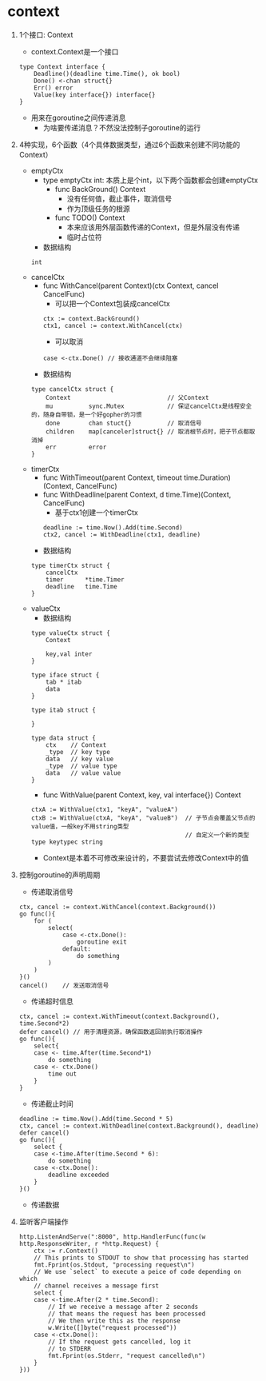 # context
1. 1个接口: Context
    * context.Context是一个接口
    ```
    type Context interface {
        Deadline()(deadline time.Time(), ok bool)
        Done() <-chan struct{}
        Err() error
        Value(key interface{}) interface{}
    }
    ```
    * 用来在goroutine之间传递消息
        * 为啥要传递消息？不然没法控制子goroutine的运行
2. 4种实现，6个函数（4个具体数据类型，通过6个函数来创建不同功能的Context）
    * emptyCtx
        * type emptyCtx int: 本质上是个int，以下两个函数都会创建emptyCtx
            * func BackGround() Context
                * 没有任何值，截止事件，取消信号
                * 作为顶级任务的根源
            * func TODO() Context
                * 本来应该用外层函数传递的Context，但是外层没有传递
                * 临时占位符
        * 数据结构
        ```
        int
        ```
    * cancelCtx
        * func WithCancel(parent Context)(ctx Context, cancel CancelFunc)
            * 可以把一个Context包装成cancelCtx
            ```
            ctx := context.BackGround()
            ctx1, cancel := context.WithCancel(ctx)
            ```
            * 可以取消
            ```
            case <-ctx.Done() // 接收通道不会继续阻塞
            ```
        * 数据结构
        ```
        type cancelCtx struct {
            Context                           // 父Context
            mu          sync.Mutex            // 保证cancelCtx是线程安全的，随身自带锁，是一个好gopher的习惯
            done        chan stuct{}          // 取消信号
            children    map[canceler]struct{} // 取消根节点时，把子节点都取消掉
            err         error
        }
        ```
    * timerCtx
        * func WithTimeout(parent Context, timeout time.Duration)(Context, CancelFunc)
        * func WithDeadline(parent Context, d time.Time)(Context, CancelFunc)
            * 基于ctx1创建一个timerCtx
            ```
            deadline := time.Now().Add(time.Second)
            ctx2, cancel := WithDeadline(ctx1, deadline)
            ```
        * 数据结构
        ```
        type timerCtx struct {
            cancelCtx
            timer      *time.Timer
            deadline   time.Time
        }
        ```
    * valueCtx
        * 数据结构
        ```
        type valueCtx struct {
            Context
        
            key,val inter
        }

        type iface struct {
            tab * itab
            data
        }

        type itab struct {

        }

        type data struct {
            ctx    // Context
            _type  // key type
            data   // key value
            _type  // value type
            data   // value value
        }
        ```
        * func WithValue(parent Context, key, val interface{}) Context
        ```
        ctxA := WithValue(ctx1, "keyA", "valueA")
        ctxB := WithValue(ctxA, "keyA", "valueB")  // 子节点会覆盖父节点的value值，一般key不用string类型
                                                   // 自定义一个新的类型type keytypec string
        ```
        * Context是本着不可修改来设计的，不要尝试去修改Context中的值
3. 控制goroutine的声明周期
    * 传递取消信号
    ```
    ctx, cancel := context.WithCancel(context.Background())
    go func(){
        for (
            select(
                case <-ctx.Done():
                    goroutine exit
                default:
                    do something
            )
        )
    }()
    cancel()    // 发送取消信号
    ```
    * 传递超时信息
    ```
    ctx, cancel := context.WithTimeout(context.Background(), time.Second*2)
    defer cancel() // 用于清理资源，确保函数返回前执行取消操作
    go func(){
        select{
        case <- time.After(time.Second*1)
            do something
        case <- ctx.Done()
            time out
        }
    }
    ```
    * 传递截止时间
    ```
    deadline := time.Now().Add(time.Second * 5)
    ctx, cancel := context.WithDeadline(context.Background(), deadline)
    defer cancel()
    go func(){
        select {
        case <-time.After(time.Second * 6):
            do something
        case <-ctx.Done():
            deadline exceeded
        }
    }()
    ```
    * 传递数据

4. 监听客户端操作
    ```
	http.ListenAndServe(":8000", http.HandlerFunc(func(w http.ResponseWriter, r *http.Request) {
		ctx := r.Context()
		// This prints to STDOUT to show that processing has started
		fmt.Fprint(os.Stdout, "processing request\n")
		// We use `select` to execute a peice of code depending on which
		// channel receives a message first
		select {
		case <-time.After(2 * time.Second):
			// If we receive a message after 2 seconds
			// that means the request has been processed
			// We then write this as the response
			w.Write([]byte("request processed"))
		case <-ctx.Done():
			// If the request gets cancelled, log it
			// to STDERR
			fmt.Fprint(os.Stderr, "request cancelled\n")
		}
	}))
    ```
